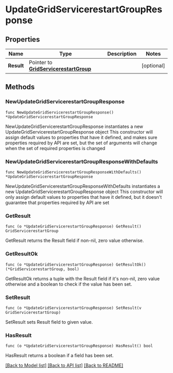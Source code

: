# UpdateGridServicerestartGroupResponse

## Properties

Name | Type | Description | Notes
------------ | ------------- | ------------- | -------------
**Result** | Pointer to [**GridServicerestartGroup**](GridServicerestartGroup.md) |  | [optional] 

## Methods

### NewUpdateGridServicerestartGroupResponse

`func NewUpdateGridServicerestartGroupResponse() *UpdateGridServicerestartGroupResponse`

NewUpdateGridServicerestartGroupResponse instantiates a new UpdateGridServicerestartGroupResponse object
This constructor will assign default values to properties that have it defined,
and makes sure properties required by API are set, but the set of arguments
will change when the set of required properties is changed

### NewUpdateGridServicerestartGroupResponseWithDefaults

`func NewUpdateGridServicerestartGroupResponseWithDefaults() *UpdateGridServicerestartGroupResponse`

NewUpdateGridServicerestartGroupResponseWithDefaults instantiates a new UpdateGridServicerestartGroupResponse object
This constructor will only assign default values to properties that have it defined,
but it doesn't guarantee that properties required by API are set

### GetResult

`func (o *UpdateGridServicerestartGroupResponse) GetResult() GridServicerestartGroup`

GetResult returns the Result field if non-nil, zero value otherwise.

### GetResultOk

`func (o *UpdateGridServicerestartGroupResponse) GetResultOk() (*GridServicerestartGroup, bool)`

GetResultOk returns a tuple with the Result field if it's non-nil, zero value otherwise
and a boolean to check if the value has been set.

### SetResult

`func (o *UpdateGridServicerestartGroupResponse) SetResult(v GridServicerestartGroup)`

SetResult sets Result field to given value.

### HasResult

`func (o *UpdateGridServicerestartGroupResponse) HasResult() bool`

HasResult returns a boolean if a field has been set.


[[Back to Model list]](../README.md#documentation-for-models) [[Back to API list]](../README.md#documentation-for-api-endpoints) [[Back to README]](../README.md)


